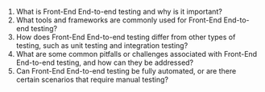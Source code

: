 

1. What is Front-End End-to-end testing and why is it important?
2. What tools and frameworks are commonly used for Front-End End-to-end testing?
3. How does Front-End End-to-end testing differ from other types of testing, such as unit testing and integration testing?
4. What are some common pitfalls or challenges associated with Front-End End-to-end testing, and how can they be addressed?
5. Can Front-End End-to-end testing be fully automated, or are there certain scenarios that require manual testing?